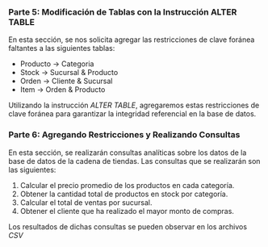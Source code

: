 ### Parte 5: Modificación de Tablas con la Instrucción ALTER TABLE

En esta sección, se nos solicita agregar las restricciones de clave foránea faltantes a las siguientes tablas:

- Producto -> Categoria
- Stock -> Sucursal & Producto
- Orden -> Cliente & Sucursal
- Item -> Orden & Producto

Utilizando la instrucción *ALTER TABLE*, agregaremos estas restricciones de clave foránea para garantizar la integridad referencial en la base de datos.

### Parte 6: Agregando Restricciones y Realizando Consultas

En esta sección, se realizarán consultas analíticas sobre los datos de la base de datos de la cadena de tiendas. Las consultas que se realizarán son las siguientes:

1. Calcular el precio promedio de los productos en cada categoría.
2. Obtener la cantidad total de productos en stock por categoría.
3. Calcular el total de ventas por sucursal.
4. Obtener el cliente que ha realizado el mayor monto de compras.

Los resultados de dichas consultas se pueden observar en los archivos *CSV*